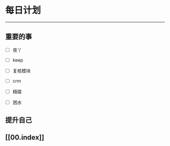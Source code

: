 
# 每日计划
---
## 重要的事

- [ ]    夜丫
- [ ]   keep
- [ ]  复核模块
- [ ] crm
- [ ] 精碟
- [ ] 困水



## 提升自己

  



## [[00.index]]











